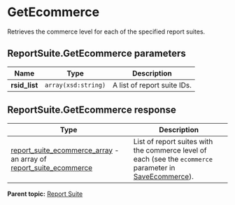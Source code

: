 # GetEcommerce

Retrieves the commerce level for each of the specified report suites.

## ReportSuite.GetEcommerce parameters

|Name|Type|Description|
|----|----|-----------|
| **rsid\_list** | `array(xsd:string)` |A list of report suite IDs.|

## ReportSuite.GetEcommerce response

|Type|Description|
|----|-----------|
| [report\_suite\_ecommerce\_array](../../data_types/r_report_suite_ecommerce_array.md#) - an array of [report\_suite\_ecommerce](../../data_types/r_report_suite_ecommerce.md#) |List of report suites with the commerce level of each \(see the `ecommerce` parameter in [SaveEcommerce](r_SaveEcommerce.md#)\).|

**Parent topic:** [Report Suite](../../methods/report_suite/r_methods_reportsuite.md)

